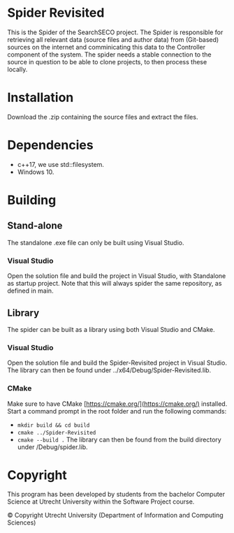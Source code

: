 # Spider Revisited

This is the Spider of the SearchSECO project. The Spider is responsible for retrieving all relevant data (source files and author data) from (Git-based) sources on the internet and comminicating this data to the Controller component of the system. The spider needs a stable connection to the source in question to be able to clone projects, to then process these locally.

# Installation

Download the .zip containing the source files and extract the files.
# Dependencies
* c++17, we use std::filesystem.
* Windows 10.
# Building

## Stand-alone
The standalone .exe file can only be built using Visual Studio.
### Visual Studio
Open the solution file and build the project in Visual Studio, with Standalone as startup project. Note that this will always spider the same repository, as defined in main.

## Library
The spider can be built as a library using both Visual Studio and CMake.
### Visual Studio
Open the solution file and build the Spider-Revisited project in Visual Studio. The library can then be found under ../x64/Debug/Spider-Revisited.lib.

### CMake
Make sure to have CMake [https://cmake.org/](https://cmake.org/) installed. Start a command prompt in the root folder and run the following commands:
- `mkdir build && cd build`
- `cmake ../Spider-Revisited`
- `cmake --build .`
The library can then be found from the build directory under /Debug/spider.lib.

# Copyright

This program has been developed by students from the bachelor Computer Science at Utrecht University within the Software Project course.

© Copyright Utrecht University (Department of Information and Computing Sciences)


